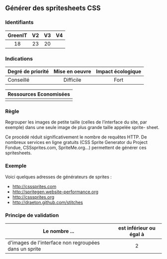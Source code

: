 ## Générer des spritesheets CSS

### Identifiants

| GreenIT |  V2  |  V3  |  V4  |
|:-------:|:----:|:----:|:----:|
|  18    | 23  | 20  |      |

### Indications

| Degré de priorité |      Mise en oeuvre       |  Impact écologique    | 
|-------------------|:-------------------------:|:---------------------:|
|   Conseillé       |   Difficile               |  Fort                 | 


|Ressources Economisées                                      |
|:----------------------------------------------------------:|
|    |

### Règle

Regrouper les images de petite taille (celles de l’interface du site, par exemple) dans une seule image de plus grande taille appelée sprite- sheet.

Ce procédé réduit significativement le nombre de requêtes HTTP. De nombreux services en ligne gratuits (CSS Sprite Generator du Project Fondue, CSSsprites.com, SpriteMe.org…) permettent de générer ces spritesheets.

### Exemple

Voici quelques adresses de générateurs de sprites :
 - http://csssprites.com
 - http://spritegen.website-performance.org
 - http://csssprites.org
 - http://draeton.github.com/stitches

### Principe de validation

| Le nombre ...     | est inférieur ou égal à   |  
|-------------------|:-------------------------:|
|  d'images de l'interface non regroupées dans un sprite | 2  |
